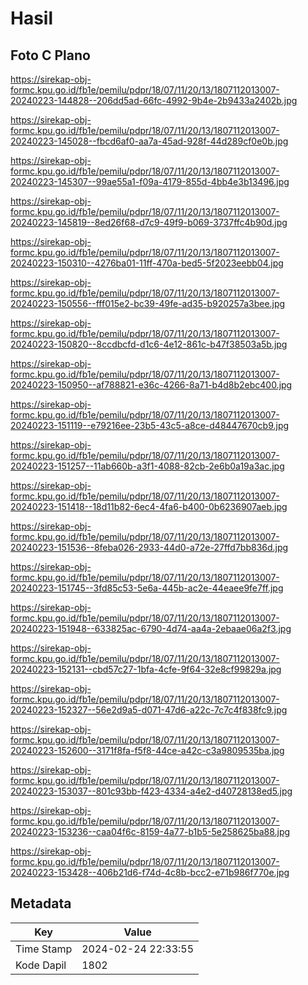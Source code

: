# Hasil

## Foto C Plano

https://sirekap-obj-formc.kpu.go.id/fb1e/pemilu/pdpr/18/07/11/20/13/1807112013007-20240223-144828--206dd5ad-66fc-4992-9b4e-2b9433a2402b.jpg

https://sirekap-obj-formc.kpu.go.id/fb1e/pemilu/pdpr/18/07/11/20/13/1807112013007-20240223-145028--fbcd6af0-aa7a-45ad-928f-44d289cf0e0b.jpg

https://sirekap-obj-formc.kpu.go.id/fb1e/pemilu/pdpr/18/07/11/20/13/1807112013007-20240223-145307--99ae55a1-f09a-4179-855d-4bb4e3b13496.jpg

https://sirekap-obj-formc.kpu.go.id/fb1e/pemilu/pdpr/18/07/11/20/13/1807112013007-20240223-145819--8ed26f68-d7c9-49f9-b069-3737ffc4b90d.jpg

https://sirekap-obj-formc.kpu.go.id/fb1e/pemilu/pdpr/18/07/11/20/13/1807112013007-20240223-150310--4276ba01-11ff-470a-bed5-5f2023eebb04.jpg

https://sirekap-obj-formc.kpu.go.id/fb1e/pemilu/pdpr/18/07/11/20/13/1807112013007-20240223-150556--fff015e2-bc39-49fe-ad35-b920257a3bee.jpg

https://sirekap-obj-formc.kpu.go.id/fb1e/pemilu/pdpr/18/07/11/20/13/1807112013007-20240223-150820--8ccdbcfd-d1c6-4e12-861c-b47f38503a5b.jpg

https://sirekap-obj-formc.kpu.go.id/fb1e/pemilu/pdpr/18/07/11/20/13/1807112013007-20240223-150950--af788821-e36c-4266-8a71-b4d8b2ebc400.jpg

https://sirekap-obj-formc.kpu.go.id/fb1e/pemilu/pdpr/18/07/11/20/13/1807112013007-20240223-151119--e79216ee-23b5-43c5-a8ce-d48447670cb9.jpg

https://sirekap-obj-formc.kpu.go.id/fb1e/pemilu/pdpr/18/07/11/20/13/1807112013007-20240223-151257--11ab660b-a3f1-4088-82cb-2e6b0a19a3ac.jpg

https://sirekap-obj-formc.kpu.go.id/fb1e/pemilu/pdpr/18/07/11/20/13/1807112013007-20240223-151418--18d11b82-6ec4-4fa6-b400-0b6236907aeb.jpg

https://sirekap-obj-formc.kpu.go.id/fb1e/pemilu/pdpr/18/07/11/20/13/1807112013007-20240223-151536--8feba026-2933-44d0-a72e-27ffd7bb836d.jpg

https://sirekap-obj-formc.kpu.go.id/fb1e/pemilu/pdpr/18/07/11/20/13/1807112013007-20240223-151745--3fd85c53-5e6a-445b-ac2e-44eaee9fe7ff.jpg

https://sirekap-obj-formc.kpu.go.id/fb1e/pemilu/pdpr/18/07/11/20/13/1807112013007-20240223-151948--633825ac-6790-4d74-aa4a-2ebaae06a2f3.jpg

https://sirekap-obj-formc.kpu.go.id/fb1e/pemilu/pdpr/18/07/11/20/13/1807112013007-20240223-152131--cbd57c27-1bfa-4cfe-9f64-32e8cf99829a.jpg

https://sirekap-obj-formc.kpu.go.id/fb1e/pemilu/pdpr/18/07/11/20/13/1807112013007-20240223-152327--56e2d9a5-d071-47d6-a22c-7c7c4f838fc9.jpg

https://sirekap-obj-formc.kpu.go.id/fb1e/pemilu/pdpr/18/07/11/20/13/1807112013007-20240223-152600--3171f8fa-f5f8-44ce-a42c-c3a9809535ba.jpg

https://sirekap-obj-formc.kpu.go.id/fb1e/pemilu/pdpr/18/07/11/20/13/1807112013007-20240223-153037--801c93bb-f423-4334-a4e2-d40728138ed5.jpg

https://sirekap-obj-formc.kpu.go.id/fb1e/pemilu/pdpr/18/07/11/20/13/1807112013007-20240223-153236--caa04f6c-8159-4a77-b1b5-5e258625ba88.jpg

https://sirekap-obj-formc.kpu.go.id/fb1e/pemilu/pdpr/18/07/11/20/13/1807112013007-20240223-153428--406b21d6-f74d-4c8b-bcc2-e71b986f770e.jpg


## Metadata

| Key        | Value               |
| ---------- | ------------------- |
| Time Stamp | 2024-02-24 22:33:55 |
| Kode Dapil | 1802                |



